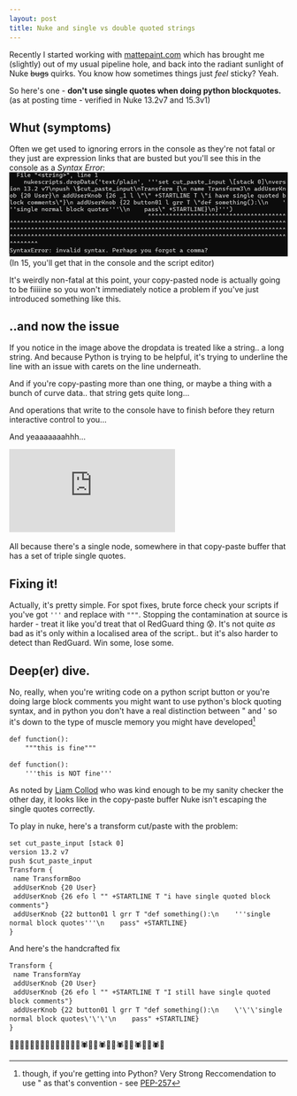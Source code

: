 ```yaml
---
layout: post
title: Nuke and single vs double quoted strings
---
```


Recently I started working with [mattepaint.com](https://mattepaint.com) which has brought me (slightly) out of my usual pipeline hole, and back into the radiant sunlight of Nuke ~~bugs~~ quirks. You know how sometimes things just _feel_ sticky? Yeah.

So here's one - **don't use single quotes when doing python blockquotes.**  (as at posting time - verified in Nuke 13.2v7 and 15.3v1)

## Whut (symptoms)
Often we get used to ignoring errors in the console as they're not fatal or they just are expression links that are busted but you'll see this in the console as a *Syntax Error*:
![error message in the console](/assets/images/nuke_single_quote_console_error.png)
(In 15, you'll get that in the console and the script editor)

It's weirdly non-fatal at this point, your copy-pasted node is actually going to be fiiiiine so you won't immediately notice a problem if you've just introduced something like this.

## ..and now the issue
If you notice in the image above the dropdata is treated like a string.. a long string. And because Python is trying to be helpful, it's trying to underline the line with an issue with carets on the line underneath.

And if you're copy-pasting more than one thing, or maybe a thing with a bunch of curve data.. that string gets quite long...

And operations that write to the console have to finish before they return interactive control to you...

And yeaaaaaaahhh... 

<iframe class="video-container" src="https://www.youtube.com/embed/AsKhEcBLqf0?si=c5_roN_hwcJi2Bd9" title="YouTube video player" frameborder="0" allow="accelerometer; autoplay; clipboard-write; encrypted-media; gyroscope; picture-in-picture; web-share" referrerpolicy="strict-origin-when-cross-origin" allowfullscreen></iframe>

All because there's a single node, somewhere in that copy-paste buffer that has a set of triple single quotes. 

## Fixing it!
Actually, it's pretty simple. For spot fixes, brute force check your scripts if you've got `'''` and replace with `"""`. Stopping the contamination at source is harder - treat it like you'd treat that ol RedGuard thing 😰. It's not quite _as_ bad as it's only within a localised area of the script.. but it's also harder to detect than RedGuard. Win some, lose some.

## Deep(er) dive.
No, really, when you're writing code on a python script button or you're doing large block comments you might want to use python's block quoting syntax, and in python you don't have a real distinction between " and ' so it's down to the type of muscle memory you might have developed[^1]
```
def function():
    """this is fine"""
```

```
def function():
    '''this is NOT fine'''
```

As noted by [Liam Collod](https://mrlixm.github.io/) who was kind enough to be my sanity checker the other day, it looks like in the copy-paste buffer Nuke isn't escaping the single quotes correctly. 

To play in nuke, here's a transform cut/paste with the problem:
```
set cut_paste_input [stack 0]
version 13.2 v7
push $cut_paste_input
Transform {
 name TransformBoo
 addUserKnob {20 User}
 addUserKnob {26 efo l "" +STARTLINE T "i have single quoted block comments"}
 addUserKnob {22 button01 l grr T "def something():\n    '''single normal block quotes'''\n    pass" +STARTLINE}
}
```

And here's the handcrafted fix
```
Transform {
 name TransformYay
 addUserKnob {20 User}
 addUserKnob {26 efo l "" +STARTLINE T "I still have single quoted block comments"}
 addUserKnob {22 button01 l grr T "def something():\n    \'\'\'single normal block quotes\'\'\'\n    pass" +STARTLINE}
}
```

👻🎃🧟👻🎃🧟👻🎃🧟👻🎃🧟👻🎃🕷️👻🎃🕷️👻🎃🕷️👻🎃🕷️👻🎃🕷️👻




[^1]: though, if you're getting into Python? Very Strong Reccomendation to use " as that's convention - see [PEP-257](https://peps.python.org/pep-0257/)

